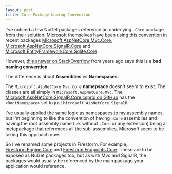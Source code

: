```yaml
---
layout: post
title: Core Package Naming Convention
---
```


I've noticed a few NuGet packages reference an underlying `.Core` package from their solution. Microsoft themselves have been using this convention in recent packages [Microsoft.AspNetCore.Mvc.Core](https://www.nuget.org/packages/Microsoft.AspNetCore.Mvc.Core/), [Microsoft.AspNetCore.SignalR.Core](https://www.nuget.org/packages/Microsoft.AspNetCore.SignalR.Core/) and [Microsoft.EntityFrameworkCore.Sqlite.Core](https://www.nuget.org/packages/Microsoft.EntityFrameworkCore.Sqlite.Core/).

However, [this answer on StackOverflow](https://stackoverflow.com/a/146578/369247) from years ago says this is a **bad naming convention**.

The difference is about **Assemblies** vs **Namespaces**.

The `Microsoft.AspNetCore.Mvc.Core` **namepsace** doesn't seem to exist. The classes are all simply in `Microsoft.AspNetCore.Mvc`. The [Microsoft.AspNetCore.SignalR.Core.csproj on GitHub](https://github.com/aspnet/SignalR/blob/master/src/Microsoft.AspNetCore.SignalR.Core/Microsoft.AspNetCore.SignalR.Core.csproj) has the `<RootNamespace>` set to just `Microsoft.AspNetCore.SignalR`.

I've usually applied the same logic as namespaces to my assembly names, but I'm beginning to like the convention of having `.Core` assemblies and having the root assembly name (i.e. without `.Core` or any extension) being a metapackage that references all the sub-assemblies. Microsoft seem to be taking this approach now.

So I've renamed some projects in Firestorm. For example, [Firestorm.Engine.Core](https://github.com/connellw/Firestorm/tree/master/src/Firestorm.Engine.Core) and [Firestorm.Endpoints.Core](https://github.com/connellw/Firestorm/tree/master/src/Firestorm.Endpoints.Core). These are to be exposed as NuGet packages too, but as with Mvc and SignalR, the packages would usually be referenced by the main package your application would reference.
